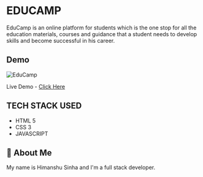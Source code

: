 
# EDUCAMP

EduCamp is an online platform for students which is the one stop for all the education materials, courses and guidance that a student needs to develop skills and become successful in his career.


## Demo

![EduCamp](https://github.com/HimanshuS1nha/EduCamp/assets/97872929/d47fbb03-cbe2-4454-8353-d88d526158a6)

Live Demo - [Click Here](https://educamp.vercel.app)


## TECH STACK USED

 - HTML 5
 - CSS 3
 - JAVASCRIPT


## 🚀 About Me
My name is Himanshu Sinha and I'm a full stack developer.

